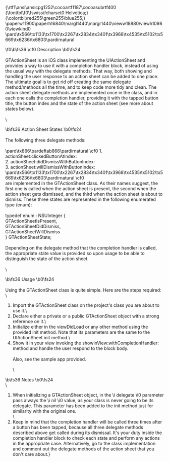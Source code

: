 {\rtf1\ansi\ansicpg1252\cocoartf1187\cocoasubrtf400
{\fonttbl\f0\fswiss\fcharset0 Helvetica;}
{\colortbl;\red255\green255\blue255;}
\paperw11900\paperh16840\margl1440\margr1440\vieww18880\viewh10980\viewkind0
\pard\tx566\tx1133\tx1700\tx2267\tx2834\tx3401\tx3968\tx4535\tx5102\tx5669\tx6236\tx6803\pardirnatural

\f0\b\fs36 \cf0 Description
\b0\fs24 \
\
GTActionSheet is an iOS class implementing the UIActionSheet and provides a way to use it with a completion handler block, instead of using the usual way with the delegate methods. That way, both showing and handling the user response to an action sheet can be added to one place. The ultimate goal is to get rid off creating the same delegate method/methods all the time, and to keep code more tidy and clean. The action sheet delegate methods are implemented once in the class, and in each one calls the completion handler, providing it with the tapped button title, the button index and the state of the action sheet (see more about states below).\
\
\

\b\fs36 Action Sheet States
\b0\fs24 \
\
The following three delegate methods:\
\
\pard\tx866\pardeftab866\pardirnatural
\cf0 1. actionSheet:clickedButtonAtIndex:\
2. actionSheet:didDismissWithButtonIndex:\
3. actionSheet:willDismissWithButtonIndex:\
\pard\tx566\tx1133\tx1700\tx2267\tx2834\tx3401\tx3968\tx4535\tx5102\tx5669\tx6236\tx6803\pardirnatural
\cf0 \
are implemented in the GTActionSheet class. As their names suggest, the first one is called when the action sheet is present, the second when the action sheet gets dismissed, and the third when the action sheet is about to dismiss. These three states are represented in the following enumerated type (enum):\
\
typedef enum : NSUInteger \{\
    GTActionSheetIsPresent,\
    GTActionSheetDidDismiss,\
    GTActionSheetWillDismiss\
\} GTActionSheetState;\
\
Depending on the delegate method that the completion handler is called, the appropriate state value is provided so upon usage to be able to distinguish the state of the action sheet.\
\
\

\b\fs36 Usage
\b0\fs24 \
\
Using the GTActionSheet class is quite simple. Here are the steps required:\
\
1. Import the GTActionSheet class on the project's class you are about to use it.\
2. Declare either a private or a public GTActionSheet object with a strong reference on it.\
3. Initialize either in the viewDidLoad or any other method using the provided init method. Note that its parameters are the same to the UIActionSheet init method.\
4. Show it in your view invoking the showInView:withCompletionHandler: method and handle the user respond to the block body.\
\
Also, see the sample app provided.\
\
\

\b\fs36 Notes
\b0\fs24 \
\
1. When initializing a GTActionSheet object, in the 
\i delegate
\i0  parameter pass always the 
\i nil
\i0  value, as your class is never going to be its delegate. This parameter has been added to the init method just for similarity with the original one.\
\
2. Keep in mind that the completion handler will be called three times after a button has been tapped, because all three delegate methods described above get called during its dismissal. It's your duty inside the completion handler block to check each state and perform any actions in the appropriate case. Alternatively, go to the class implementation and comment out the delegate methods of the action sheet that you don't care about.}